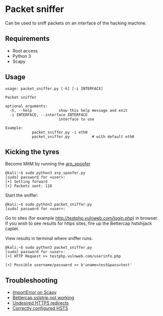 # Packet sniffer

Can be used to sniff packets on an interface of the hacking machine.

## Requirements

* Root access
* Python 3
* Scapy

## Usage

```shell
usage: packet_sniffer.py [-h] [-i INTERFACE]

Packet sniffer

optional arguments:
  -h, --help            show this help message and exit
  -i INTERFACE, --interface INTERFACE
                        interface to use

Example: 
            packet_sniffer.py -i eth0
            packet_sniffer.py          # with default eth0
```
## Kicking the tyres

Become MitM by running the [arp_spoofer](/arp_spoofer)

```shell
@kali:~$ sudo python3 arp_spoofer.py
[sudo] password for <user>: 
[+] Setting forward
[+] Packets sent: 118
```

Start the sniffer:

```shell
@kali:~$ sudo python3 packet_sniffer.py
[sudo] password for <user>: 

```

Go to sites (for example http://testphp.vulnweb.com/login.php) in browser. If you wish to see results for https sites, fire up the Bettercap hstshijack caplet.

View results in terminal where sniffer runs:

```shell
@kali:~$ sudo python3 packet_sniffer.py
[sudo] password for <user>: 
[+] HTTP Request >> testphp.vulnweb.com/userinfo.php

[+] Possible username/password >> b'uname=test&pass=test'

```

## Troubleshooting

* [ImportError on Scapy](https://github.com/tymyrddin/ymrir/wiki/scapy.md)
* [Bettercap sslstrip not working](https://github.com/tymyrddin/ymrir/wiki/bettercap.md)
* [Undesired HTTPS redirects](https://github.com/tymyrddin/ymrir/wiki/https-browser.md)
* [Correctly configured HSTS](https://github.com/tymyrddin/ymrir/wiki/hsts.md)
